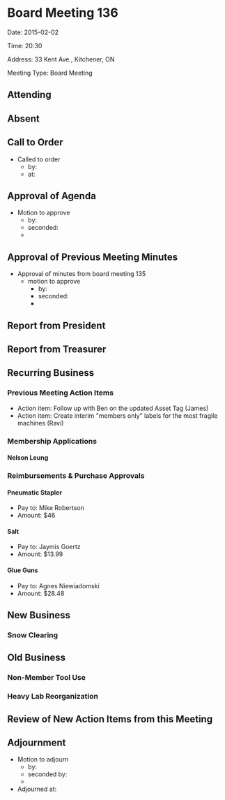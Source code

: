 # Board Meeting 136

Date: 2015-02-02

Time: 20:30

Address: 33 Kent Ave., Kitchener, ON

Meeting Type: Board Meeting

## Attending

## Absent

## Call to Order
* Called to order
    * by: 
    * at: 

## Approval of Agenda
* Motion to approve
    * by: 
    * seconded: 
    * 

## Approval of Previous Meeting Minutes
* Approval of minutes from board meeting 135
    * motion to approve
        * by: 
        * seconded: 
        * 

## Report from President

## Report from Treasurer

## Recurring Business

### Previous Meeting Action Items
* Action item: Follow up with Ben on the updated Asset Tag (James)
* Action item: Create interim "members only" labels for the most fragile machines (Ravi)

### Membership Applications

#### Nelson Leung

### Reimbursements & Purchase Approvals

#### Pneumatic Stapler
* Pay to: Mike Robertson
* Amount: $46

#### Salt
* Pay to: Jaymis Goertz
* Amount: $13.99

#### Glue Guns
* Pay to: Agnes Niewiadomski
* Amount: $28.48

## New Business

### Snow Clearing

## Old Business

### Non-Member Tool Use

### Heavy Lab Reorganization

## Review of New Action Items from this Meeting

## Adjournment
* Motion to adjourn
    * by: 
    * seconded by: 
    * 
* Adjourned at: 
